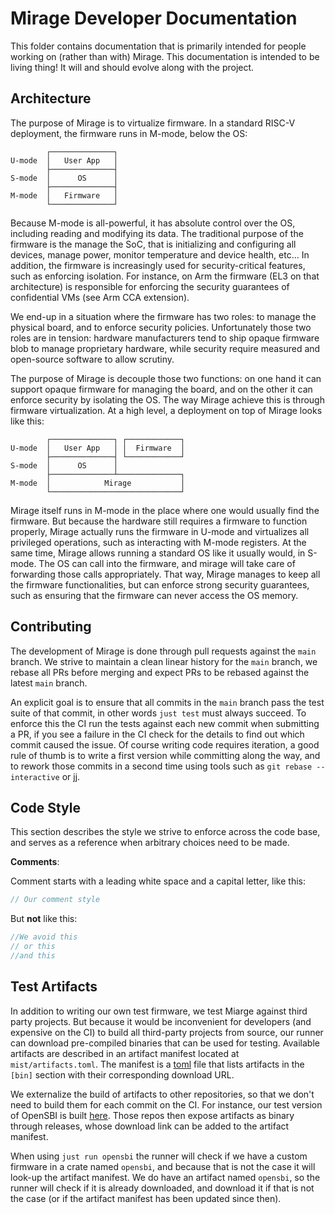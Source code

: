 # Mirage Developer Documentation

This folder contains documentation that is primarily intended for people working on (rather than with) Mirage.
This documentation is intended to be living thing!
It will and should evolve along with the project.

## Architecture

The purpose of Mirage is to virtualize firmware.
In a standard RISC-V deployment, the firmware runs in M-mode, below the OS:

```
        ┌──────────────┐
U-mode  │   User App   │
        ├──────────────┤
S-mode  │      OS      │
        ├──────────────┤
M-mode  │   Firmware   │
        └──────────────┘
```

Because M-mode is all-powerful, it has absolute control over the OS, including reading and modifying its data.
The traditional purpose of the firmware is the manage the SoC, that is initializing and configuring all devices, manage power, monitor temperature and device health, etc...
In addition, the firmware is increasingly used for security-critical features, such as enforcing isolation.
For instance, on Arm the firmware (EL3 on that architecture) is responsible for enforcing the security guarantees of confidential VMs (see Arm CCA extension).

We end-up in a situation where the firmware has two roles: to manage the physical board, and to enforce security policies.
Unfortunately those two roles are in tension: hardware manufacturers tend to ship opaque firmware blob to manage proprietary hardware, while security require measured and open-source software to allow scrutiny.

The purpose of Mirage is decouple those two functions: on one hand it can support opaque firmware for managing the board, and on the other it can enforce security by isolating the OS.
The way Mirage achieve this is through firmware virtualization.
At a high level, a deployment on top of Mirage looks like this:

```
        ┌──────────────┐ ┌────────────┐
U-mode  │   User App   │ │  Firmware  │
        ├──────────────┤ └────────────┘
S-mode  │      OS      │               
        ├──────────────┴──────────────┐
M-mode  │            Mirage           │
        └─────────────────────────────┘
```

Mirage itself runs in M-mode in the place where one would usually find the firmware.
But because the hardware still requires a firmware to function properly, Mirage actually runs the firmware in U-mode and virtualizes all privileged operations, such as interacting with M-mode registers.
At the same time, Mirage allows running a standard OS like it usually would, in S-mode.
The OS can call into the firmware, and mirage will take care of forwarding those calls appropriately.
That way, Mirage manages to keep all the firmware functionalities, but can enforce strong security guarantees, such as ensuring that the firmware can never access the  OS memory.

## Contributing

The development of Mirage is done through pull requests against the `main` branch.
We strive to maintain a clean linear history for the `main` branch, we rebase all PRs before merging and expect PRs to be rebased against the latest `main` branch.

An explicit goal is to ensure that all commits in the `main` branch pass the test suite of that commit, in other words `just test` must always succeed.
To enforce this the CI run the tests against each new commit when submitting a PR, if you see a failure in the CI check for the details to find out which commit caused the issue.
Of course writing code requires iteration, a good rule of thumb is to write a first version while committing along the way, and to rework those commits in a second time using tools such as `git rebase --interactive` or [jj](https://steveklabnik.github.io/jujutsu-tutorial/).

## Code Style

This section describes the style we strive to enforce across the code base, and serves as a reference when arbitrary choices need to be made.

**Comments**:

Comment starts with a leading white space and a capital letter, like this:

```rs
// Our comment style
```

But **not** like this:

```rs
//We avoid this
// or this
//and this
```

## Test Artifacts

In addition to writing our own test firmware, we test Miarge against third party projects.
But because it would be inconvenient for developers (and expensive on the CI) to build all third-party projects from source, our runner can download pre-compiled binaries that can be used for testing.
Available artifacts are described in an artifact manifest located at `mist/artifacts.toml`.
The manifest is a [toml](https://toml.io/) file that lists artifacts in the `[bin]` section with their corresponding download URL.

We externalize the build of artifacts to other repositories, so that we don't need to build them for each commit on the CI.
For instance, our test version of OpenSBI is built [here](https://github.com/CharlyCst/mirage-artifact-opensbi).
Those repos then expose artifacts as binary through releases, whose download link can be added to the artifact manifest.

When using `just run opensbi` the runner will check if we have a custom firmware in a crate named `opensbi`, and because that is not the case it will look-up the artifact manifest.
We do have an artifact named `opensbi`, so the runner will check if it is already downloaded, and download it if that is not the case (or if the artifact manifest has been updated since then).
